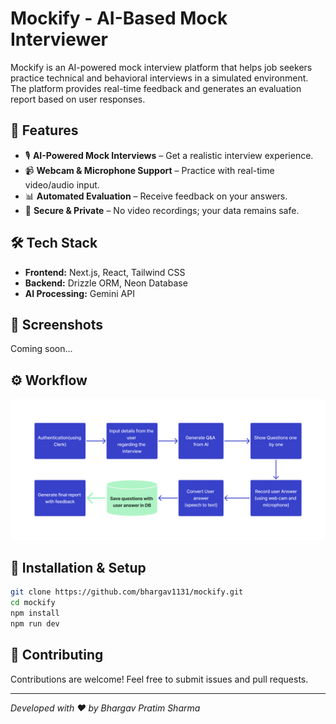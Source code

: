 # Mockify - AI-Based Mock Interviewer  

Mockify is an AI-powered mock interview platform that helps job seekers practice technical and behavioral interviews in a simulated environment. The platform provides real-time feedback and generates an evaluation report based on user responses.  

## 🚀 Features  
- 🎙️ **AI-Powered Mock Interviews** – Get a realistic interview experience.  
- 📹 **Webcam & Microphone Support** – Practice with real-time video/audio input.  
- 📊 **Automated Evaluation** – Receive feedback on your answers.  
- 💾 **Secure & Private** – No video recordings; your data remains safe.  

## 🛠️ Tech Stack  
- **Frontend:** Next.js, React, Tailwind CSS  
- **Backend:** Drizzle ORM, Neon Database  
- **AI Processing:** Gemini API  

## 📸 Screenshots  
Coming soon...  

## ⚙️ Workflow
![alt text](public/workflow.png)

## 🔧 Installation & Setup  
```sh
git clone https://github.com/bhargav1131/mockify.git  
cd mockify  
npm install  
npm run dev 
``` 

## 🤝 Contributing
Contributions are welcome! Feel free to submit issues and pull requests.

---

*Developed with ❤️ by Bhargav Pratim Sharma*
